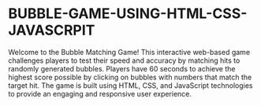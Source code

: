 # BUBBLE-GAME-USING-HTML-CSS-JAVASCRPIT

Welcome to the Bubble Matching Game! 
This interactive web-based game challenges players to test their 
speed and accuracy by matching hits to randomly generated bubbles. 
Players have 60 seconds to achieve the highest score possible by 
clicking on bubbles with numbers that match the target hit. 
The game is built using HTML, CSS, and JavaScript technologies to 
provide an engaging and responsive user experience.

